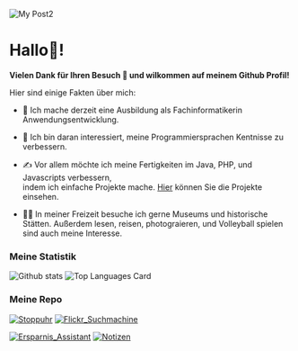 ![My Post2](https://user-images.githubusercontent.com/71266593/94726550-ae892f00-035d-11eb-915a-ca6b80d82bdc.png)


# Hallo👋! 

**Vielen Dank für Ihren Besuch 🙏 und wilkommen auf meinem Github Profil!** 

Hier sind einige Fakten über mich:

- 🔭 Ich mache derzeit eine Ausbildung als Fachinformatikerin Anwendungsentwicklung.

- 🌱 Ich bin daran interessiert, meine Programmiersprachen Kentnisse zu verbessern.

- ✍ Vor allem möchte ich meine Fertigkeiten im Java, PHP, und Javascripts verbessern,</br>
   indem ich einfache Projekte mache. [Hier](https://mehrapi.github.io) können Sie die Projekte einsehen.

- 🏃‍♀️ In meiner Freizeit besuche ich gerne Museums und historische Stätten. Außerdem lesen, reisen, photograieren,
und Volleyball spielen sind auch meine Interesse.




### Meine Statistik


![Github stats](https://github-readme-stats.vercel.app/api?username=Mehrapi&theme=buefy&show_icons=true&count_private=true)
![Top Languages Card](https://github-readme-stats.vercel.app/api/top-langs/?username=Mehrapi&layout=compact)




### Meine Repo

[![Stoppuhr](https://github-readme-stats.vercel.app/api/pin/?username=Mehrapi&repo=Stoppuhr&show_owner=true)](https://github.com/Mehrapi/Stoppuhr)
[![Flickr_Suchmachine](https://github-readme-stats.vercel.app/api/pin/?username=Mehrapi&repo=Flickr_Suchmachine&show_owner=true)](https://github.com/Mehrapi/Flickr_Suchmachine)

[![Ersparnis_Assistant](https://github-readme-stats.vercel.app/api/pin/?username=Mehrapi&repo=ErsparnisAssistant&show_owner=true)](https://github.com/Mehrapi/ErsparnisAssistant)
[![Notizen](https://github-readme-stats.vercel.app/api/pin/?username=Mehrapi&repo=Notizen&show_owner=true)](https://github.com/Mehrapi/Notizen) 
